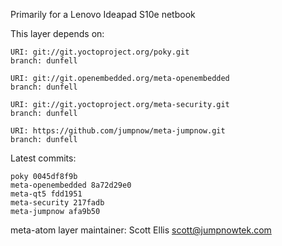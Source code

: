 Primarily for a Lenovo Ideapad S10e netbook

This layer depends on:

    URI: git://git.yoctoproject.org/poky.git
    branch: dunfell

    URI: git://git.openembedded.org/meta-openembedded
    branch: dunfell

    URI: git://git.yoctoproject.org/meta-security.git
    branch: dunfell

    URI: https://github.com/jumpnow/meta-jumpnow.git
    branch: dunfell


Latest commits:

    poky 0045df8f9b
    meta-openembedded 8a72d29e0
    meta-qt5 fdd1951
    meta-security 217fadb
    meta-jumpnow afa9b50

meta-atom layer maintainer: Scott Ellis <scott@jumpnowtek.com>
